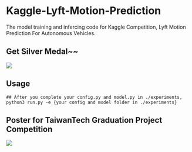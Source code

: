 # Kaggle-Lyft-Motion-Prediction
The model training and infercing code for Kaggle Competition, Lyft Motion Prediction For Autonomous Vehicles.
## Get Silver Medal~~
![](https://i.imgur.com/iKSPscE.png)

## Usage
```
## After you complete your config.py and model.py in ./experiments,
python3 run.py -e {your config and model folder in ./experiments}
```

## Poster for TaiwanTech Graduation Project Competition
![](https://i.imgur.com/wYcnjG3.jpg)
